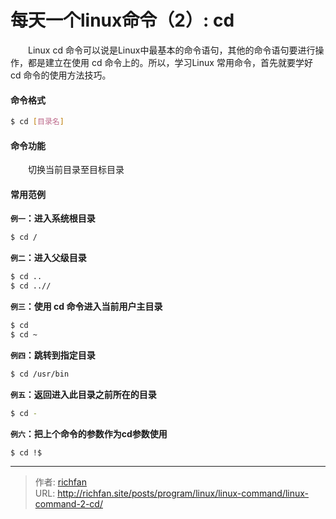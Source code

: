 # 每天一个linux命令（2）: cd

　　Linux cd 命令可以说是Linux中最基本的命令语句，其他的命令语句要进行操作，都是建立在使用 cd 命令上的。所以，学习Linux 常用命令，首先就要学好 cd 命令的使用方法技巧。
<!--more-->
#### 命令格式
```bash
$ cd [目录名]
```
#### 命令功能
　　切换当前目录至目标目录
#### 常用范例
**`例一`：进入系统根目录**
```bash
$ cd /
```
**`例二`：进入父级目录**
```bash
$ cd ..
$ cd ..//
```
**`例三`：使用 cd 命令进入当前用户主目录**
```bash
$ cd
$ cd ~
```
**`例四`：跳转到指定目录**
```bash
$ cd /usr/bin
```
**`例五`：返回进入此目录之前所在的目录**
```bash
$ cd -
```
**`例六`：把上个命令的参数作为cd参数使用**
```bash
$ cd !$
```


---

> 作者: [richfan](https://richfan.site/)  
> URL: http://richfan.site/posts/program/linux/linux-command/linux-command-2-cd/  

